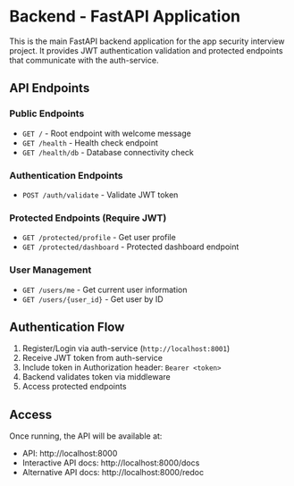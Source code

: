 # Backend - FastAPI Application

This is the main FastAPI backend application for the app security interview project. It provides JWT authentication validation and protected endpoints that communicate with the auth-service.


## API Endpoints

### Public Endpoints
- `GET /` - Root endpoint with welcome message
- `GET /health` - Health check endpoint
- `GET /health/db` - Database connectivity check

### Authentication Endpoints
- `POST /auth/validate` - Validate JWT token

### Protected Endpoints (Require JWT)
- `GET /protected/profile` - Get user profile
- `GET /protected/dashboard` - Protected dashboard endpoint

### User Management
- `GET /users/me` - Get current user information
- `GET /users/{user_id}` - Get user by ID

## Authentication Flow

1. Register/Login via auth-service (`http://localhost:8001`)
2. Receive JWT token from auth-service
3. Include token in Authorization header: `Bearer <token>`
4. Backend validates token via middleware
5. Access protected endpoints

## Access

Once running, the API will be available at:
- API: http://localhost:8000
- Interactive API docs: http://localhost:8000/docs
- Alternative API docs: http://localhost:8000/redoc

